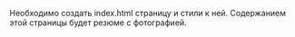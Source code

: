 Необходимо создать index.html страницу и стили к ней. Содержанием этой страницы будет резюме с фотографией.